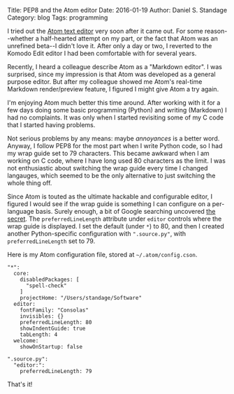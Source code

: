 Title: PEP8 and the Atom editor
Date: 2016-01-19
Author: Daniel S. Standage
Category: blog
Tags: programming

I tried out the [Atom text editor](https://atom.io/) very soon after it came out.
For some reason--whether a half-hearted attempt on my part, or the fact that Atom was an unrefined beta--I didn't love it.
After only a day or two, I reverted to the Komodo Edit editor I had been comfortable with for several years.

Recently, I heard a colleague describe Atom as a "Markdown editor".
I was surprised, since my impression is that Atom was developed as a general purpose editor.
But after my colleague showed me Atom's real-time Markdown render/preview feature, I figured I might give Atom a try again.

I'm enjoying Atom much better this time around.
After working with it for a few days doing some basic programming (Python) and writing (Markdown) I had no complaints.
It was only when I started revisiting some of my C code that I started having problems.

Not serious problems by any means: maybe *annoyances* is a better word.
Anyway, I follow PEP8 for the most part when I write Python code, so I had my wrap guide set to 79 characters.
This became awkward when I am working on C code, where I have long used 80 characters as the limit.
I was not enthusiastic about switching the wrap guide every time I changed langauges, which seemed to be the only alternative to just switching the whole thing off.

Since Atom is touted as the ultimate hackable and configurable editor, I figured I would see if the wrap guide is something I can configure on a per-language basis.
Surely enough, a bit of Google searching uncovered [the secret](https://atom.io/packages/wrap-guide).
The `preferredLineLength` attribute under `editor` controls where the wrap guide is displayed.
I set the default (under `*`) to 80, and then I created another Python-specific configuration with `".source.py"`, with `preferredLineLength` set to 79.

Here is my Atom configuration file, stored at `~/.atom/config.cson`.

```
"*":
  core:
    disabledPackages: [
      "spell-check"
    ]
    projectHome: "/Users/standage/Software"
  editor:
    fontFamily: "Consolas"
    invisibles: {}
    preferredLineLength: 80
    showIndentGuide: true
    tabLength: 4
  welcome:
    showOnStartup: false

".source.py":
  "editor:":
    preferredLineLength: 79
```

That's it!
